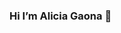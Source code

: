 ### Hi I’m Alicia Gaona 👋

<!--
**AliciaGaona/AliciaGaona** is a ✨ _special_ ✨ repository because its `README.md` (this file) appears on your GitHub profile.

- 🔭 I’m currently working on FrontEnd developer
- 🌱 I’m currently learning backEnd NodeJS
- 🤔 I’m looking for help with React JS
- 📫 How to reach me: Css, HTML, bootstrap, MVC, Asp.net , web, Js

About me:

 I’m Computer Stystems Engineer

-->
